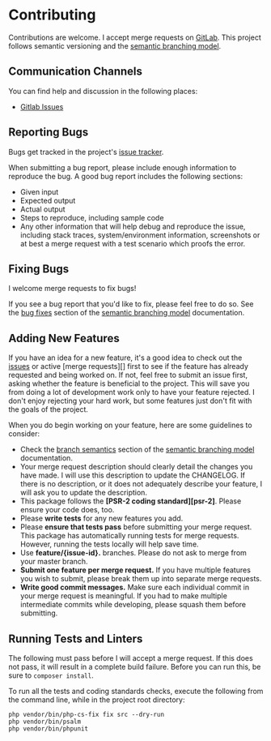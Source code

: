 # Contributing

Contributions are welcome. I accept merge requests on [GitLab][].
This project follows semantic versioning and the [semantic branching model][].

## Communication Channels

You can find help and discussion in the following places:

- [Gitlab Issues][issues]

## Reporting Bugs

Bugs get tracked in the project's [issue tracker][issues].

When submitting a bug report, please include enough information to reproduce the
bug. A good bug report includes the following sections:

- Given input
- Expected output
- Actual output
- Steps to reproduce, including sample code
- Any other information that will help debug and reproduce the issue, including
  stack traces, system/environment information, screenshots or at best a 
  merge request with a test scenario which proofs the error.

## Fixing Bugs

I welcome merge requests to fix bugs!

If you see a bug report that you'd like to fix, please feel free to do so.
See the [bug fixes][] section of the [semantic branching model][] documentation.

## Adding New Features

If you have an idea for a new feature, it's a good idea to check out the
[issues][] or active [merge requests][] first to see if the feature has already
requested and being worked on. If not, feel free to submit an issue first, asking 
whether the feature is beneficial to the project. This will save you from doing a
lot of development work only to have your feature rejected. I don't enjoy rejecting
your hard work, but some features just don't fit with the goals of the project.

When you do begin working on your feature, here are some guidelines to consider:

- Check the [branch semantics][] section of the [semantic branching model][] documentation.
- Your merge request description should clearly detail the changes you have made.
  I will use this description to update the CHANGELOG. If there is no
  description, or it does not adequately describe your feature, I will ask you
  to update the description.
- This package follows the **[PSR-2 coding standard][psr-2]**. Please
  ensure your code does, too.
- Please **write tests** for any new features you add.
- Please **ensure that tests pass** before submitting your merge request.
  This package has automatically running tests for merge requests.
  However, running the tests locally will help save time.
- Use **feature/{issue-id}.** branches. Please do not ask to merge from your master
  branch.
- **Submit one feature per merge request.** If you have multiple features you
  wish to submit, please break them up into separate merge requests. 
- **Write good commit messages.** Make sure each individual commit in your merge
  request is meaningful. If you had to make multiple intermediate commits while
  developing, please squash them before submitting.


## Running Tests and Linters

The following must pass before I will accept a merge request. If this does not
pass, it will result in a complete build failure. Before you can run this, be
sure to `composer install`.

To run all the tests and coding standards checks, execute the following from the
command line, while in the project root directory:

```
php vendor/bin/php-cs-fix fix src --dry-run
php vendor/bin/psalm
php vendor/bin/phpunit
```

[gitlab]: https://gitlab.com/michaelpetri/typed-input
[issues]: https://gitlab.com/michaelpetri/typed-input/-/issues
[bug fixes]: https://dev-cafe.github.io/branching-model#bugfixes
[branch semantics]: https://dev-cafe.github.io/branching-model/#branch-semantics
[merge reqeusts]: https://gitlab.com/michaelpetri/typed-input/-/merge_requests/new
[semantic branching model]: https://dev-cafe.github.io/branching-model